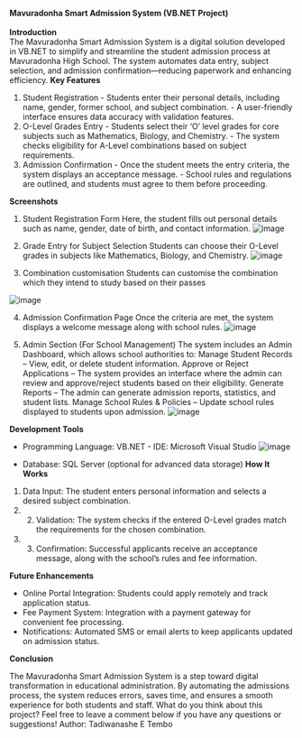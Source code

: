 
**Mavuradonha Smart Admission System (VB.NET Project)**
<br>
<br>
**Introduction**
<br>
The Mavuradonha Smart Admission System is a digital solution developed in VB.NET to simplify and streamline the student admission process at Mavuradonha High School. The system automates data entry, subject selection, and admission confirmation—reducing paperwork and enhancing efficiency.
**Key Features**

1. Student Registration - Students enter their personal details, including name, gender, former school, and subject combination. - A user-friendly interface ensures data accuracy with validation features.
2. O-Level Grades Entry - Students select their ‘O’ level grades for core subjects such as Mathematics, Biology, and Chemistry. - The system checks eligibility for A-Level combinations based on subject requirements.
3. Admission Confirmation - Once the student meets the entry criteria, the system displays an acceptance message. - School rules and regulations are outlined, and students must agree to them before proceeding.

 **Screenshots**
1. Student Registration Form Here, the student fills out personal details such as name, gender, date of birth, and contact information.
![image](https://github.com/user-attachments/assets/6cc4566b-d75c-4085-b244-e1f66fd1ae9b)

2. Grade Entry for Subject Selection
Students can choose their O-Level grades in subjects like Mathematics, Biology, and Chemistry.
![image](https://github.com/user-attachments/assets/5ccde9da-6490-4ceb-934f-455df9781d6f)



3. Combination customisation
Students can customise the combination which they intend to study based on their passes

![image](https://github.com/user-attachments/assets/1c9dbf5f-4b56-4fe1-8cdb-77ebd69dbb68)

4. Admission Confirmation Page
Once the criteria are met, the system displays a welcome message along with school rules.
![image](https://github.com/user-attachments/assets/4734b050-8194-44fe-8ac9-f5a266e2d5e1)



5. Admin Section (For School Management)
The system includes an Admin Dashboard, which allows school authorities to: Manage Student Records – View, edit, or delete student information. Approve or Reject Applications – The system provides an interface where the admin can review and approve/reject students based on their eligibility. Generate Reports – The admin can generate admission reports, statistics, and student lists. Manage School Rules & Policies – Update school rules displayed to students upon admission.
![image](https://github.com/user-attachments/assets/0d98b983-38db-4b5e-b3df-31a1be3ad1d7)



**Development Tools**
- Programming Language: VB.NET - IDE: Microsoft Visual Studio
![image](https://github.com/user-attachments/assets/94a7bf0b-80b8-41ef-aa34-c10637b43bc3)


- Database: SQL Server (optional for advanced data storage)
**How It Works**
  
1. Data Input: The student enters personal information and selects a desired subject combination.
2. 2. Validation: The system checks if the entered O-Level grades match the requirements for the chosen combination.
3.  3. Confirmation: Successful applicants receive an acceptance message, along with the school’s rules and fee information.
    
**Future Enhancements**

- Online Portal Integration: Students could apply remotely and track application status.
- Fee Payment System: Integration with a payment gateway for convenient fee processing.
- Notifications: Automated SMS or email alerts to keep applicants updated on admission status.
  
**Conclusion**

The Mavuradonha Smart Admission System is a step toward digital transformation in educational administration. By automating the admissions process, the system reduces errors, saves time, and ensures a smooth experience for both students and staff.
What do you think about this project? Feel free to leave a comment below if you have any questions or suggestions!
Author: Tadiwanashe E Tembo

